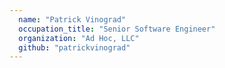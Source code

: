 ```yaml
---
  name: "Patrick Vinograd"
  occupation_title: "Senior Software Engineer"
  organization: "Ad Hoc, LLC"
  github: "patrickvinograd"
---
```

